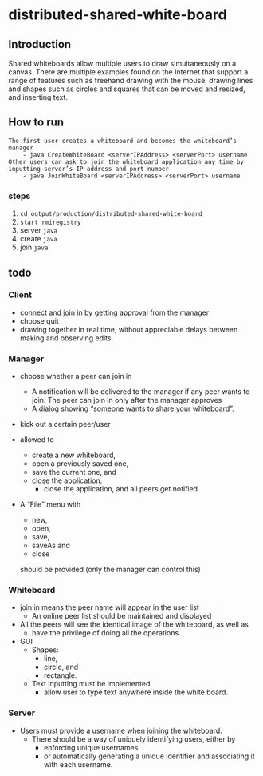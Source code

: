 # distributed-shared-white-board

## Introduction
Shared whiteboards allow multiple users to draw simultaneously on a canvas. There are multiple examples found on the Internet that support a range of features such as freehand drawing with the mouse, drawing lines and shapes such as circles and squares that can be moved and resized, and inserting text.

## How to run

    The first user creates a whiteboard and becomes the whiteboard’s manager
        - java CreateWhiteBoard <serverIPAddress> <serverPort> username
    Other users can ask to join the whiteboard application any time by inputting server’s IP address and port number
        - java JoinWhiteBoard <serverIPAddress> <serverPort> username

### steps
1. ```cd output/production/distributed-shared-white-board```
2. ```start rmiregistry```
3. server   ```java ```
4. create   ```java ```
5. join      ```java ```

## todo
### Client
- connect and join in by getting approval from the manager
- choose quit
- drawing together in real time, without appreciable delays between making and observing edits.

### Manager
- choose whether a peer can join in
    - A notification will be delivered to the manager if any peer wants to join. The peer can join in only after the manager approves
    - A dialog showing “someone wants to share your whiteboard”.
- kick out a certain peer/user
- allowed to 
    - create a new whiteboard, 
    - open a previously saved one, 
    - save the current one, and 
    - close the application.
        - close the application, and all peers get notified
- A “File” menu with 
    - new, 
    - open, 
    - save, 
    - saveAs and 
    - close 

    should be provided (only the manager can control this)

### Whiteboard
- join in means the peer name will appear in the user list
    - An online peer list should be maintained and displayed
- All the peers will see the identical image of the whiteboard, as well as 
    - have the privilege of doing all the operations.
- GUI
    - Shapes: 
        - line, 
        - circle, and 
        - rectangle.
    - Text inputting must be implemented 
        - allow user to type text anywhere inside the white board.

### Server
- Users must provide a username when joining the whiteboard. 
    - There should be a way of uniquely identifying users, either by 
        - enforcing unique usernames 
        - or automatically generating a unique identifier and associating it with each username.
